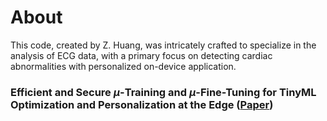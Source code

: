 # About
This code, created by Z. Huang, was intricately crafted to specialize in the analysis of ECG data, with a primary focus on detecting cardiac abnormalities with personalized on-device application.

### Efficient and Secure $\mu$-Training and $\mu$-Fine-Tuning for TinyML Optimization and Personalization at the Edge ([Paper]([https://doi.org/10.1063/5.0191571](https://www.medrxiv.org/content/10.1101/2025.01.30.25321374v1)))
